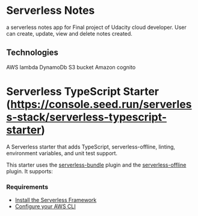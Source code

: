 # Serverless Notes

a serverless notes app for Final project of Udacity cloud developer.
User can create, update, view and delete notes created.

## Technologies 
AWS lambda
DynamoDb
S3 bucket
Amazon cognito

# Serverless TypeScript Starter (https://console.seed.run/serverless-stack/serverless-typescript-starter)

A Serverless starter that adds TypeScript, serverless-offline, linting, environment variables, and unit test support.

This starter uses the [serverless-bundle](https://github.com/AnomalyInnovations/serverless-bundle) plugin and the [serverless-offline](https://github.com/dherault/serverless-offline) plugin. It supports:

### Requirements

- [Install the Serverless Framework](https://serverless.com/framework/docs/providers/aws/guide/installation/)
- [Configure your AWS CLI](https://serverless.com/framework/docs/providers/aws/guide/credentials/)
